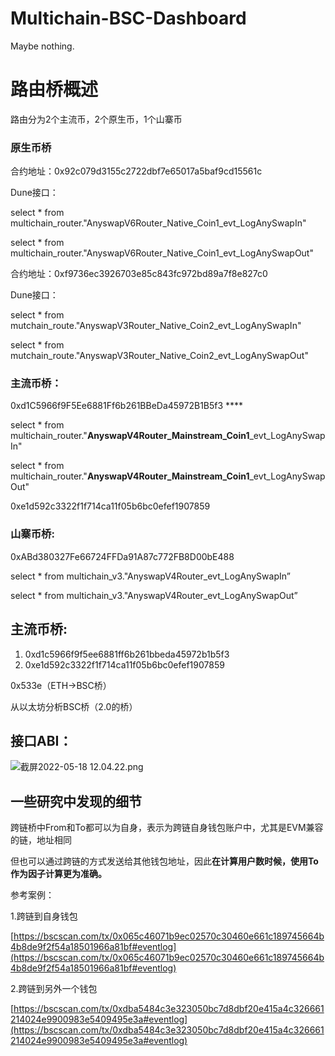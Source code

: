 # Multichain-BSC-Dashboard
Maybe nothing.

# 路由桥概述

路由分为2个主流币，2个原生币，1个山寨币

### 原生币桥

合约地址：0x92c079d3155c2722dbf7e65017a5baf9cd15561c

Dune接口：

select * from multichain_router."AnyswapV6Router_Native_Coin1_evt_LogAnySwapIn"

select * from multichain_router."AnyswapV6Router_Native_Coin1_evt_LogAnySwapOut"

合约地址：0xf9736ec3926703e85c843fc972bd89a7f8e827c0

Dune接口：

select * from  mutchain_route."AnyswapV3Router_Native_Coin2_evt_LogAnySwapIn"

select * from  mutchain_route."AnyswapV3Router_Native_Coin2_evt_LogAnySwapOut"

### 主流币桥：

0xd1C5966f9F5Ee6881Ff6b261BBeDa45972B1B5f3 ****

select * from multichain_router."**AnyswapV4Router_Mainstream_Coin1**_evt_LogAnySwapIn"

select * from multichain_router."**AnyswapV4Router_Mainstream_Coin1**_evt_LogAnySwapOut"

0xe1d592c3322f1f714ca11f05b6bc0efef1907859

### 山寨币桥:

0xABd380327Fe66724FFDa91A87c772FB8D00bE488

select * from multichain_v3."AnyswapV4Router_evt_LogAnySwapIn”

select * from multichain_v3."AnyswapV4Router_evt_LogAnySwapOut”

## 主流币桥:

1. 0xd1c5966f9f5ee6881ff6b261bbeda45972b1b5f3
2. 0xe1d592c3322f1f714ca11f05b6bc0efef1907859

0x533e（ETH→BSC桥）

从以太坊分析BSC桥（2.0的桥）

## 接口ABI：

![截屏2022-05-18 12.04.22.png](https://s3-us-west-2.amazonaws.com/secure.notion-static.com/293e85a3-6361-4d43-90ce-c676b8457d21/截屏2022-05-18_12.04.22.png)

## 一些研究中发现的细节

跨链桥中From和To都可以为自身，表示为跨链自身钱包账户中，尤其是EVM兼容的链，地址相同

但也可以通过跨链的方式发送给其他钱包地址，因此**在计算用户数时候，使用To作为因子计算更为准确。**

参考案例：

1.跨链到自身钱包

[https://bscscan.com/tx/0x065c46071b9ec02570c30460e661c189745664b4b8de9f2f54a18501966a81bf#eventlog](https://bscscan.com/tx/0x065c46071b9ec02570c30460e661c189745664b4b8de9f2f54a18501966a81bf#eventlog)

2.跨链到另外一个钱包

[https://bscscan.com/tx/0xdba5484c3e323050bc7d8dbf20e415a4c326661214024e9900983e5409495e3a#eventlog](https://bscscan.com/tx/0xdba5484c3e323050bc7d8dbf20e415a4c326661214024e9900983e5409495e3a#eventlog)
